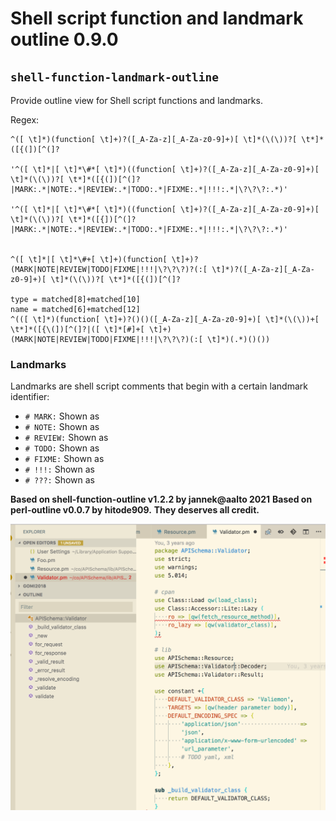 # Shell script function and landmark outline 0.9.0

## `shell-function-landmark-outline`

Provide outline view for Shell script functions and landmarks.

Regex:
```
^([ \t]*)(function[ \t]+)?([_A-Za-z][_A-Za-z0-9]+)[ \t]*(\(\))?[ \t*]*([{(])[^(]?

'^([ \t]*|[ \t]*\#*[ \t]*)((function[ \t]+)?([_A-Za-z][_A-Za-z0-9]+)[ \t]*(\(\))?[ \t*]*([{(])[^(]?|MARK:.*|NOTE:.*|REVIEW:.*|TODO:.*|FIXME:.*|!!!:.*|\?\?\?:.*)'
 
'^([ \t]*|[ \t]*\#*[ \t]*)((function[ \t]+)?([_A-Za-z][_A-Za-z0-9]+)[ \t]*(\(\))?[ \t*]*([{])[^(]?|MARK:.*|NOTE:.*|REVIEW:.*|TODO:.*|FIXME:.*|!!!:.*|\?\?\?:.*)'


^([ \t]*|[ \t]*\#+[ \t]+)(function[ \t]+)?(MARK|NOTE|REVIEW|TODO|FIXME|!!!|\?\?\?)?(:[ \t]*)?([_A-Za-z][_A-Za-z0-9]+)[ \t]*(\(\))?[ \t*]*([{(])[^(]?

type = matched[8]+matched[10]
name = matched[6]+matched[12]
^(([ \t]*)(function[ \t]+)?()()([_A-Za-z][_A-Za-z0-9]+)[ \t]*(\(\))+[ \t*]*([{\(])[^(]?|([ \t]*[#]+[ \t]+)(MARK|NOTE|REVIEW|TODO|FIXME|!!!|\?\?\?)(:[ \t]*)(.*)()())

```

### Landmarks

Landmarks are shell script comments that begin with a certain landmark identifier:

- `# MARK:` Shown as
- `# NOTE:` Shown as
- `# REVIEW:` Shown as
- `# TODO:` Shown as
- `# FIXME:` Shown as
- `# !!!:` Shown as
- `# ???:` Shown as

**Based on shell-function-outline v1.2.2 by jannek@aalto 2021**
**Based on perl-outline v0.0.7 by hitode909.**
**They deserves all credit.**

![screenshot1](images/screenshot.png)
